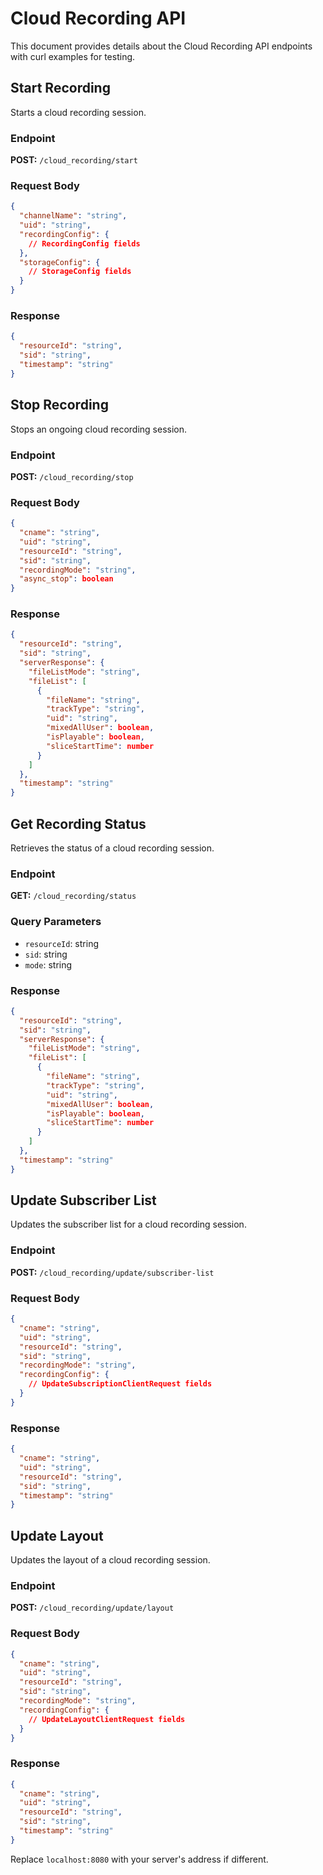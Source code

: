 # Cloud Recording API

This document provides details about the Cloud Recording API endpoints with curl examples for testing.

## Start Recording

Starts a cloud recording session.

### Endpoint

**POST:** `/cloud_recording/start`

### Request Body

```json
{
  "channelName": "string",
  "uid": "string",
  "recordingConfig": {
    // RecordingConfig fields
  },
  "storageConfig": {
    // StorageConfig fields
  }
}
```

### Response

```json
{
  "resourceId": "string",
  "sid": "string",
  "timestamp": "string"
}
```

## Stop Recording

Stops an ongoing cloud recording session.

### Endpoint

**POST:** `/cloud_recording/stop`

### Request Body

```json
{
  "cname": "string",
  "uid": "string",
  "resourceId": "string",
  "sid": "string",
  "recordingMode": "string",
  "async_stop": boolean
}
```

### Response

```json
{
  "resourceId": "string",
  "sid": "string",
  "serverResponse": {
    "fileListMode": "string",
    "fileList": [
      {
        "fileName": "string",
        "trackType": "string",
        "uid": "string",
        "mixedAllUser": boolean,
        "isPlayable": boolean,
        "sliceStartTime": number
      }
    ]
  },
  "timestamp": "string"
}
```

## Get Recording Status

Retrieves the status of a cloud recording session.

### Endpoint

**GET:** `/cloud_recording/status`

### Query Parameters

- `resourceId`: string
- `sid`: string
- `mode`: string

### Response

```json
{
  "resourceId": "string",
  "sid": "string",
  "serverResponse": {
    "fileListMode": "string",
    "fileList": [
      {
        "fileName": "string",
        "trackType": "string",
        "uid": "string",
        "mixedAllUser": boolean,
        "isPlayable": boolean,
        "sliceStartTime": number
      }
    ]
  },
  "timestamp": "string"
}
```

## Update Subscriber List

Updates the subscriber list for a cloud recording session.

### Endpoint

**POST:** `/cloud_recording/update/subscriber-list`

### Request Body

```json
{
  "cname": "string",
  "uid": "string",
  "resourceId": "string",
  "sid": "string",
  "recordingMode": "string",
  "recordingConfig": {
    // UpdateSubscriptionClientRequest fields
  }
}
```

### Response

```json
{
  "cname": "string",
  "uid": "string",
  "resourceId": "string",
  "sid": "string",
  "timestamp": "string"
}
```

## Update Layout

Updates the layout of a cloud recording session.

### Endpoint

**POST:** `/cloud_recording/update/layout`

### Request Body

```json
{
  "cname": "string",
  "uid": "string",
  "resourceId": "string",
  "sid": "string",
  "recordingMode": "string",
  "recordingConfig": {
    // UpdateLayoutClientRequest fields
  }
}
```

### Response

```json
{
  "cname": "string",
  "uid": "string",
  "resourceId": "string",
  "sid": "string",
  "timestamp": "string"
}
```

Replace `localhost:8080` with your server's address if different.
